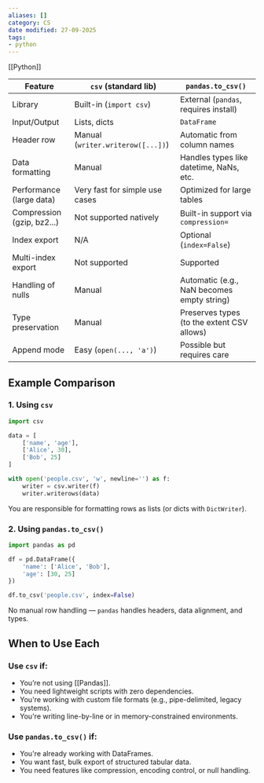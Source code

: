 ```yaml
---
aliases: []
category: CS
date modified: 27-09-2025
tags:
- python
---
```

[[Python]]

| Feature                    | `csv` (standard lib)              | `pandas.to_csv()`                          |
| -------------------------- | --------------------------------- | ------------------------------------------ |
| Library                    | Built-in (`import csv`)           | External (`pandas`, requires install)      |
| Input/Output               | Lists, dicts                      | `DataFrame`                                |
| Header row                 | Manual (`writer.writerow([...])`) | Automatic from column names                |
| Data formatting            | Manual                            | Handles types like datetime, NaNs, etc.    |
| Performance (large data)   | Very fast for simple use cases    | Optimized for large tables                 |
| Compression (gzip, bz2...) | Not supported natively            | Built-in support via `compression=`        |
| Index export               | N/A                               | Optional (`index=False`)                   |
| Multi-index export         | Not supported                     | Supported                                  |
| Handling of nulls          | Manual                            | Automatic (e.g., NaN becomes empty string) |
| Type preservation          | Manual                            | Preserves types (to the extent CSV allows) |
| Append mode                | Easy (`open(..., 'a')`)           | Possible but requires care                 |

## Example Comparison

### 1. **Using `csv`**

```python
import csv

data = [
    ['name', 'age'],
    ['Alice', 30],
    ['Bob', 25]
]

with open('people.csv', 'w', newline='') as f:
    writer = csv.writer(f)
    writer.writerows(data)
```

You are responsible for formatting rows as lists (or dicts with `DictWriter`).

### 2. **Using `pandas.to_csv()`**

```python
import pandas as pd

df = pd.DataFrame({
    'name': ['Alice', 'Bob'],
    'age': [30, 25]
})

df.to_csv('people.csv', index=False)
```

No manual row handling — `pandas` handles headers, data alignment, and types.

## When to Use Each

### Use `csv` if:

* You’re not using [[Pandas]].
* You need lightweight scripts with zero dependencies.
* You're working with custom file formats (e.g., pipe-delimited, legacy systems).
* You're writing line-by-line or in memory-constrained environments.

### Use `pandas.to_csv()` if:

* You're already working with DataFrames.
* You want fast, bulk export of structured tabular data.
* You need features like compression, encoding control, or null handling.

